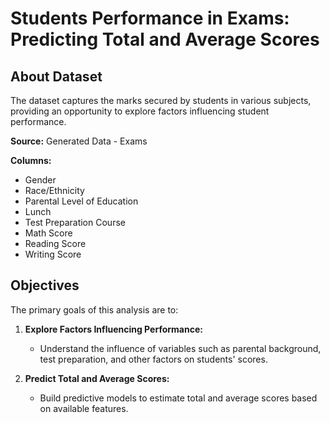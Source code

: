 # Students Performance in Exams: Predicting Total and Average Scores

## About Dataset
The dataset captures the marks secured by students in various subjects, providing an opportunity to explore factors influencing student performance.

**Source:** Generated Data - Exams

**Columns:**
- Gender
- Race/Ethnicity
- Parental Level of Education
- Lunch
- Test Preparation Course
- Math Score
- Reading Score
- Writing Score

## Objectives
The primary goals of this analysis are to:

1. **Explore Factors Influencing Performance:**
   - Understand the influence of variables such as parental background, test preparation, and other factors on students' scores.

2. **Predict Total and Average Scores:**
   - Build predictive models to estimate total and average scores based on available features.

